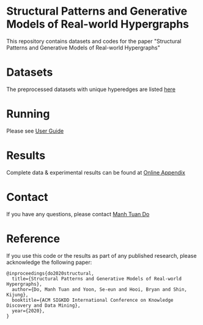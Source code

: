 Structural Patterns and Generative Models of Real-world Hypergraphs
====================
This repository contains datasets and codes for the paper "Structural Patterns and Generative Models of Real-world Hypergraphs"

Datasets
====================
The preprocessed datasets with unique hyperedges are listed [here](https://github.com/manhtuando97/KDD-20-Hypergraph/tree/master/Datasets) 

Running 
====================
Please see [User Guide](user_guide.pdf)

Results
====================
Complete data & experimental results can be found at [Online Appendix](online_appendix.pdf)

Contact
====================
If you have any questions, please contact [Manh Tuan Do](mailto:manh.it97@kaist.ac.kr)

Reference
====================
If you use this code or the results as part of any published research, please acknowledge the following paper:
```
@inproceedings{do2020structural,
  title={Structural Patterns and Generative Models of Real-world Hypergraphs},
  author={Do, Manh Tuan and Yoon, Se-eun and Hooi, Bryan and Shin, Kijung},
  booktitle={ACM SIGKDD International Conference on Knowledge Discovery and Data Mining},
  year={2020},
}
```
